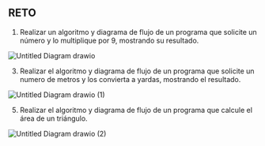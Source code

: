 ## RETO
1. Realizar un algoritmo y diagrama de flujo de un programa que solicite un número y lo multiplique por 9, mostrando su resultado.

![Untitled Diagram drawio](https://user-images.githubusercontent.com/103066775/163030918-aca52d02-ad3f-471c-87d4-3ef512b5f083.png)




3. Realizar el algoritmo y diagrama de flujo de un programa que solicite un numero de metros y los convierta a yardas, mostrando el resultado.

![Untitled Diagram drawio (1)](https://user-images.githubusercontent.com/103066775/163031738-cee7ebbd-fbbe-4223-a9d7-48877734ed83.png)

5. Realizar el algoritmo y diagrama de flujo de un programa que calcule el área de un triángulo.


![Untitled Diagram drawio (2)](https://user-images.githubusercontent.com/103066775/163032915-01803c24-c8a0-49d9-a128-e670c75565a7.png)

